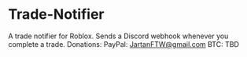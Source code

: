 # Trade-Notifier
A trade notifier for Roblox. Sends a Discord webhook whenever you complete a trade.
Donations:
PayPal: JartanFTW@gmail.com
BTC: TBD